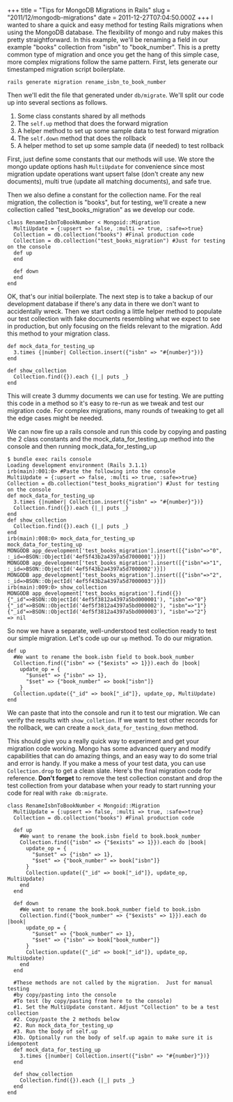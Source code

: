 +++
title = "Tips for MongoDB Migrations in Rails"
slug = "2011/12/mongodb-migrations"
date = 2011-12-27T07:04:50.000Z
+++
I wanted to share a quick and easy method for testing Rails migrations when using the MongoDB database.  The flexibility of mongo and ruby makes this pretty straightforward. In this example, we'll be renaming a field in our example "books" collection from "isbn" to "book_number". This is a pretty common type of migration and once you get the hang of this simple case, more complex migrations follow the same pattern. First, lets generate our timestamped migration script boilerplate.

    rails generate migration rename_isbn_to_book_number

Then we'll edit the file that generated under `db/migrate`.  We'll split our code up into several sections as follows.

1. Some class constants shared by all methods
1. The `self.up` method that does the forward migration
1. A helper method to set up some sample data to test forward migration
1. The `self.down` method that does the rollback
1. A helper method to set up some sample data (if needed) to test rollback

First, just define some constants that our methods will use.  We store the mongo update options hash `MultiUpdate` for convenience since most migration update operations want upsert false (don't create any new documents), multi true (update all matching documents), and safe true.

Then we also define a constant for the collection name.  For the real migration, the collection is "books", but for testing, we'll create a new collection called "test_books_migration" as we develop our code.

    class RenameIsbnToBookNumber < Mongoid::Migration
      MultiUpdate = {:upsert => false, :multi => true, :safe=>true}
      Collection = db.collection("books") #Final production code
      Collection = db.collection("test_books_migration") #Just for testing on the console
      def up
      end

      def down
      end
    end

OK, that's our initial boilerplate.  The next step is to take a backup of our development database if there's any data in there we don't want to accidentally wreck.  Then we start coding a little helper method to populate our test collection with fake documents resembling what we expect to see in production, but only focusing on the fields relevant to the migration. Add this method to your migration class.

    def mock_data_for_testing_up
      3.times {|number| Collection.insert({"isbn" => "#{number}"})}
    end

    def show_collection
      Collection.find({}).each {|_| puts _}
    end


This will create 3 dummy documents we can use for testing.  We are putting this code in a method so it's easy to re-run as we tweak and test our migration code.  For complex migrations, many rounds of tweaking to get all the edge cases might be needed.

We can now fire up a rails console and run this code by copying and pasting the 2 class constants and the mock_data_for_testing_up method into the console and then running mock_data_for_testing_up


    $ bundle exec rails console
    Loading development environment (Rails 3.1.1)
    irb(main):001:0> #Paste the following into the console
    MultiUpdate = {:upsert => false, :multi => true, :safe=>true}
    Collection = db.collection("test_books_migration") #Just for testing on the console
    def mock_data_for_testing_up
      3.times {|number| Collection.insert({"isbn" => "#{number}"})}
      Collection.find({}).each {|_| puts _}
    end
    def show_collection
      Collection.find({}).each {|_| puts _}
    end
    irb(main):008:0> mock_data_for_testing_up
    mock_data_for_testing_up
    MONGODB app_development['test_books_migration'].insert([{"isbn"=>"0", :_id=>BSON::ObjectId('4ef5f43b2a4397a5d7000001')}])
    MONGODB app_development['test_books_migration'].insert([{"isbn"=>"1", :_id=>BSON::ObjectId('4ef5f43b2a4397a5d7000002')}])
    MONGODB app_development['test_books_migration'].insert([{"isbn"=>"2", :_id=>BSON::ObjectId('4ef5f43b2a4397a5d7000003')}])
    irb(main):009:0> show_collection
    MONGODB app_development['test_books_migration'].find({})
    {"_id"=>BSON::ObjectId('4ef5f3812a4397a5bd000001'), "isbn"=>"0"}
    {"_id"=>BSON::ObjectId('4ef5f3812a4397a5bd000002'), "isbn"=>"1"}
    {"_id"=>BSON::ObjectId('4ef5f3812a4397a5bd000003'), "isbn"=>"2"}
    => nil


So now we have a separate, well-understood test collection ready to test our simple migration.  Let's code up our `up` method. To do our migration.

    def up
      #We want to rename the book.isbn field to book.book_number
      Collection.find({"isbn" => {"$exists" => 1}}).each do |book|
        update_op = {
          "$unset" => {"isbn" => 1},
          "$set" => {"book_number" => book["isbn"]}
        }
      Collection.update({"_id" => book["_id"]}, update_op, MultiUpdate)
    end

We can paste that into the console and run it to test our migration.  We can verify the results with `show_colletion`.  If we want to test other records for the rollback, we can create a `mock_data_for_testing_down` method.

This should give you a really quick way to experiment and get your migration code working.  Mongo has some advanced query and modify capabilities that can do amazing things, and an easy way to do some trial and error is handy.  If you make a mess of your test data, you can use `Collection.drop` to get a clean slate. Here's the final migration code for reference. **Don't forget** to remove the test collection constant and drop the test collection from your database when your ready to start running your code for real with `rake db:migrate`.

    class RenameIsbnToBookNumber < Mongoid::Migration
      MultiUpdate = {:upsert => false, :multi => true, :safe=>true}
      Collection = db.collection("books") #Final production code

      def up
        #We want to rename the book.isbn field to book.book_number
        Collection.find({"isbn" => {"$exists" => 1}}).each do |book|
          update_op = {
            "$unset" => {"isbn" => 1},
            "$set" => {"book_number" => book["isbn"]}
          }
          Collection.update({"_id" => book["_id"]}, update_op, MultiUpdate)
        end
      end

      def down
        #We want to rename the book.book_number field to book.isbn
        Collection.find({"book_number" => {"$exists" => 1}}).each do |book|
          update_op = {
            "$unset" => {"book_number" => 1},
            "$set" => {"isbn" => book["book_number"]}
          }
          Collection.update({"_id" => book["_id"]}, update_op, MultiUpdate)
        end
      end

      #These methods are not called by the migration.  Just for manual testing
      #by copy/pasting into the console
      #To test (by copy/pasting from here to the console)
      #1. Set the MultiUpdate constant. Adjust "Collection" to be a test collection
      #2. Copy/paste the 2 methods below
      #2. Run mock_data_for_testing_up
      #3. Run the body of self.up
      #3b. Optionally run the body of self.up again to make sure it is idempotent
      def mock_data_for_testing_up
        3.times {|number| Collection.insert({"isbn" => "#{number}"})}
      end

      def show_collection
        Collection.find({}).each {|_| puts _}
      end
    end